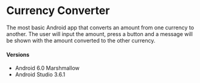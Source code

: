 # Currency Converter
 The most basic Android app that converts an amount from one currency to another. The user will input the amount, press a button and a message will be shown with the amount converted to the other currency.

#### Versions
 - Android 6.0 Marshmallow 
 - Android Studio 3.6.1 